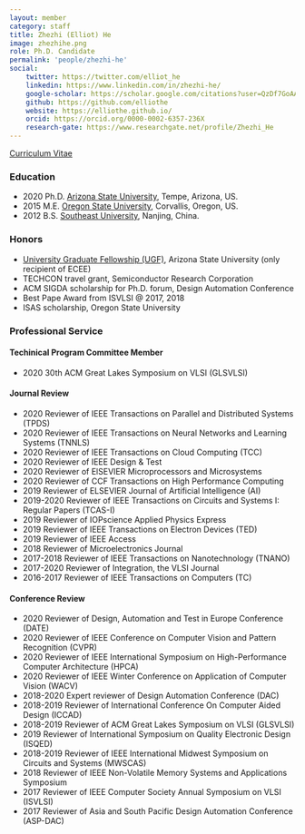 ```yaml
---
layout: member
category: staff
title: Zhezhi (Elliot) He
image: zhezhihe.png
role: Ph.D. Candidate
permalink: 'people/zhezhi-he'
social:
    twitter: https://twitter.com/elliot_he
    linkedin: https://www.linkedin.com/in/zhezhi-he/
    google-scholar: https://scholar.google.com/citations?user=QzDf7GoAAAAJ&hl=en
    github: https://github.com/elliothe
    website: https://elliothe.github.io/
    orcid: https://orcid.org/0000-0002-6357-236X
    research-gate: https://www.researchgate.net/profile/Zhezhi_He
---
```


<!-- [Curriculum vitae]() -->
<a href="../cv/cv_zhezhi_he.pdf"><i class="fas fa-file"></i> Curriculum Vitae</a>

### <i class="fas fa-graduation-cap"></i> Education
 - 2020  Ph.D. [Arizona State University](https://ecee.engineering.asu.edu/), Tempe, Arizona, US.
 - 2015  M.E. [Oregon State University](https://eecs.oregonstate.edu/), Corvallis, Oregon, US.
 - 2012  B.S. [Southeast University](https://www.seu.edu.cn/english/), Nanjing, China.



### <i class="fas fa-award"></i> Honors
- [University Graduate Fellowship (UGF)](https://graduate.asu.edu/current-students/funding-opportunities/awards-and-fellowships/university-graduate-fellowships), Arizona State University (only recipient of ECEE)
- TECHCON travel grant, Semiconductor Research Corporation
- ACM SIGDA scholarship for Ph.D. forum, Design Automation Conference
- Best Pape Award from ISVLSI @ 2017, 2018
- ISAS scholarship, Oregon State University

### <i class="fas fa-user-tie"></i> Professional Service

#### Techinical Program Committee Member
- 2020 30th ACM Great Lakes Symposium on VLSI (GLSVLSI)

#### Journal Review

- 2020 Reviewer of IEEE Transactions on Parallel and Distributed Systems (TPDS)
- 2020 Reviewer of IEEE Transactions on Neural Networks and Learning Systems (TNNLS) 
- 2020 Reviewer of IEEE Transactions on Cloud Computing (TCC) 
- 2020 Reviewer of IEEE Design & Test
- 2020 Reviewer of ElSEVIER Microprocessors and Microsystems
- 2020 Reviewer of CCF Transactions on High Performance Computing 
- 2019 Reviewer of ELSEVIER Journal of Artificial Intelligence (AI)
- 2019-2020 Reviewer of IEEE Transactions on Circuits and Systems I: Regular Papers (TCAS-I)
- 2019 Reviewer of IOPscience Applied Physics Express
- 2019 Reviewer of IEEE Transactions on Electron Devices (TED)
- 2019 Reviewer of IEEE Access
- 2018 Reviewer of Microelectronics Journal
- 2017-2018 Reviewer of IEEE Transactions on Nanotechnology (TNANO)
- 2017-2020 Reviewer of Integration, the VLSI Journal
- 2016-2017 Reviewer of IEEE Transactions on Computers (TC)


#### Conference Review

- 2020 Reviewer of Design, Automation and Test in Europe Conference (DATE) 
- 2020 Reviewer of IEEE Conference on Computer Vision and Pattern Recognition (CVPR)
- 2020 Reviewer of IEEE International Symposium on High-Performance Computer Architecture (HPCA)
- 2020 Reviewer of IEEE Winter Conference on Application of Computer Vision (WACV)
- 2018-2020 Expert reviewer of Design Automation Conference (DAC)
- 2018-2019 Reviewer of International Conference On Computer Aided Design (ICCAD)
- 2018-2019 Reviewer of ACM Great Lakes Symposium on VLSI (GLSVLSI)
- 2019 Reviewer of International Symposium on Quality Electronic Design (ISQED)
- 2018-2019 Reviewer of IEEE International Midwest Symposium on Circuits and Systems (MWSCAS)
- 2018 Reviewer of IEEE Non-Volatile Memory Systems and Applications Symposium
- 2017 Reviewer of IEEE Computer Society Annual Symposium on VLSI (ISVLSI)
- 2017 Reviewer of Asia and South Pacific Design Automation Conference (ASP-DAC)
